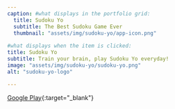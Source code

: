 ```yaml
---
caption: #what displays in the portfolio grid:
  title: Sudoku Yo
  subtitle: The Best Sudoku Game Ever
  thumbnail: "assets/img/sudoku-yo/app-icon.png"
  
#what displays when the item is clicked:
title: Sudoku Yo
subtitle: Train your brain, play Sudoku Yo everyday!
image: "assets/img/sudoku-yo/sudoku-yo.png"
alt: "sudoku-yo-logo"

---
```

[Google Play](https://play.google.com/store/apps/details?id=com.yobbigames.sudokuyo){:target="_blank"}
